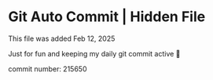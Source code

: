 # Git Auto Commit | Hidden File

This file was added Feb 12, 2025

Just for fun and keeping my daily git commit active 🤪

commit number: 215650
